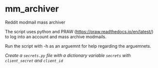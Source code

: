 # mm_archiver
Reddit modmail mass archiver

The script uses python and PRAW (https://praw.readthedocs.io/en/latest/) to log into an account and mass archive modmails.

Run the script with -h as an arguemnt for help regarding the arguemnets. 

*Create a `secrets.py` file with a dictionary variable `secrets` with `client_secret` and `client_id`*
